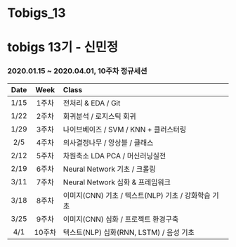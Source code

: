 # Tobigs_13

# tobigs 13기 - 신민정

### 2020.01.15 ~ 2020.04.01, 10주차 정규세션 

|Date|Week|Class|
|:---:|:---:|:---|
|1/15|1주차|전처리 & EDA / Git|
|1/22|2주차|회귀분석 / 로지스틱 회귀|
|1/29|3주차|나이브베이즈 / SVM / KNN + 클러스터링|
|2/5|4주차|의사결정나무 / 앙상블 / 클래스|
|2/12|5주차|차원축소 LDA PCA / 머신러닝실전|
|2/19|6주차|Neural Network 기초 / 크롤링|
|3/11|7주차|Neural Network 심화 & 프레임워크|
|3/18|8주차|이미지(CNN) 기초 / 텍스트(NLP) 기초 / 강화학습 기초|
|3/25|9주차|이미지(CNN) 심화 / 프로젝트 환경구축|
|4/1|10주차|텍스트(NLP) 심화(RNN, LSTM) / 음성 기초|


